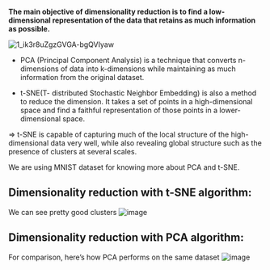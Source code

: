 **The main objective of dimensionality reduction is to find a low-dimensional representation of the data that retains as much information as possible.**

![1_ik3r8uZgzGVGA-bgQVIyaw](https://user-images.githubusercontent.com/49324230/139245800-ba0d899a-c471-4469-8556-13764cdcbd62.gif)

* PCA (Principal Component Analysis) is a technique that converts n-dimensions of data into k-dimensions while maintaining as much information from the original dataset. 

* t-SNE(T- distributed Stochastic Neighbor Embedding) is also a method to reduce the dimension. It takes a set of points in a high-dimensional space and find a faithful representation of those points in a lower-dimensional space.

=> t-SNE is capable of capturing much of the local structure of the high-dimensional data very well, while also revealing global structure such as the presence of clusters at several scales.


We are using MNIST dataset for knowing more about PCA and t-SNE.


## Dimensionality reduction with t-SNE algorithm: 
We can see pretty good clusters
![image](https://user-images.githubusercontent.com/49324230/139650063-75fde03c-d6cb-41a7-8fc8-200cb854e22a.png)


## Dimensionality reduction with PCA algorithm:
For comparison, here’s how PCA performs on the same dataset
![image](https://user-images.githubusercontent.com/49324230/139650194-f8c124a2-7b11-4e57-bc8c-19475f66c277.png)
